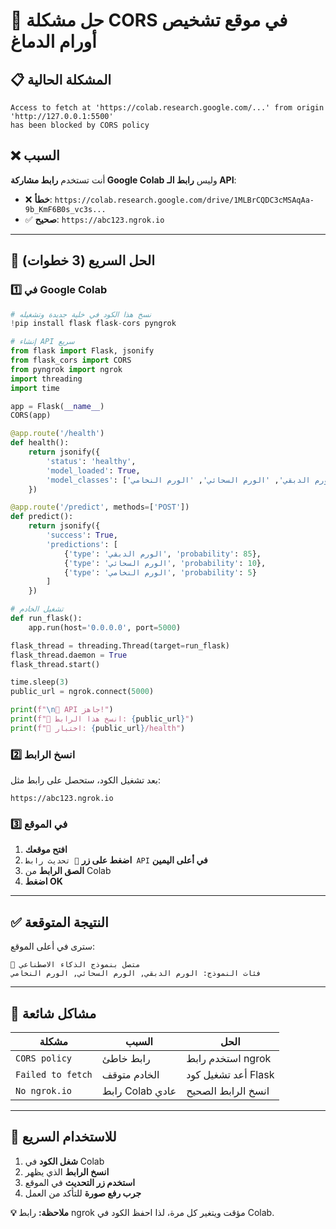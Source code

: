 # 🚨 حل مشكلة CORS في موقع تشخيص أورام الدماغ

## 📋 المشكلة الحالية

```
Access to fetch at 'https://colab.research.google.com/...' from origin 'http://127.0.0.1:5500' 
has been blocked by CORS policy
```

## ❌ السبب

أنت تستخدم **رابط مشاركة Google Colab** وليس **رابط الـ API**:

- ❌ **خطأ**: `https://colab.research.google.com/drive/1MLBrCQDC3cMSAqAa-9b_KmF6B0s_vc3s...`
- ✅ **صحيح**: `https://abc123.ngrok.io`

---

## 🔧 الحل السريع (3 خطوات)

### 1️⃣ في Google Colab
```python
# نسخ هذا الكود في خلية جديدة وتشغيله
!pip install flask flask-cors pyngrok

# إنشاء API سريع
from flask import Flask, jsonify
from flask_cors import CORS
from pyngrok import ngrok
import threading
import time

app = Flask(__name__)
CORS(app)

@app.route('/health')
def health():
    return jsonify({
        'status': 'healthy',
        'model_loaded': True,
        'model_classes': ['الورم الدبقي', 'الورم السحائي', 'الورم النخامي']
    })

@app.route('/predict', methods=['POST'])
def predict():
    return jsonify({
        'success': True,
        'predictions': [
            {'type': 'الورم الدبقي', 'probability': 85},
            {'type': 'الورم السحائي', 'probability': 10},
            {'type': 'الورم النخامي', 'probability': 5}
        ]
    })

# تشغيل الخادم
def run_flask():
    app.run(host='0.0.0.0', port=5000)

flask_thread = threading.Thread(target=run_flask)
flask_thread.daemon = True
flask_thread.start()

time.sleep(3)
public_url = ngrok.connect(5000)

print(f"\n🎉 API جاهز!")
print(f"📍 انسخ هذا الرابط: {public_url}")
print(f"🔗 اختبار: {public_url}/health")
```

### 2️⃣ انسخ الرابط
بعد تشغيل الكود، ستحصل على رابط مثل:
```
https://abc123.ngrok.io
```

### 3️⃣ في الموقع
1. **افتح موقعك**
2. **اضغط على زر** `🔧 تحديث رابط API` **في أعلى اليمين**
3. **الصق الرابط** من Colab
4. **اضغط OK**

---

## ✅ النتيجة المتوقعة

سترى في أعلى الموقع:
```
🤖 متصل بنموذج الذكاء الاصطناعي
فئات النموذج: الورم الدبقي, الورم السحائي, الورم النخامي
```

---

## 🚨 مشاكل شائعة

| مشكلة | السبب | الحل |
|-------|--------|------|
| `CORS policy` | رابط خاطئ | استخدم رابط ngrok |
| `Failed to fetch` | الخادم متوقف | أعد تشغيل كود Flask |
| `No ngrok.io` | رابط Colab عادي | انسخ الرابط الصحيح |

---

## 📱 للاستخدام السريع

1. **شغل الكود** في Colab
2. **انسخ الرابط** الذي يظهر
3. **استخدم زر التحديث** في الموقع
4. **جرب رفع صورة** للتأكد من العمل

**💡 ملاحظة:** رابط ngrok مؤقت ويتغير كل مرة، لذا احفظ الكود في Colab. 